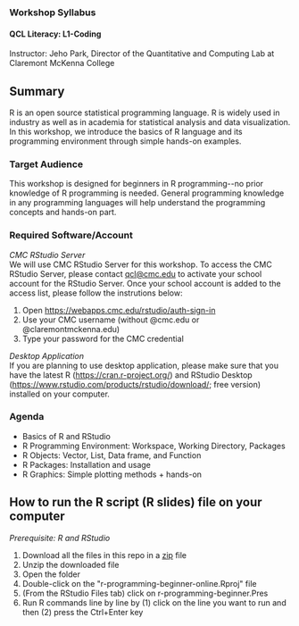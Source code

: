 ### Workshop Syllabus
#### QCL Literacy: L1-Coding

Instructor: Jeho Park, Director of the Quantitative and Computing Lab at Claremont McKenna College

## Summary
R is an open source statistical programming language. R is widely used in industry as well as in academia for statistical analysis and data visualization. In this workshop, we introduce the basics of R language and its programming environment through simple hands-on examples.

### Target Audience 
This workshop is designed for beginners in R programming--no prior knowledge of R programming is needed. General programming knowledge in any programming languages will help understand the programming concepts and hands-on part.   

### Required Software/Account
_CMC RStudio Server_  
We will use CMC RStudio Server for this workshop. To access the CMC RStudio Server, please contact qcl@cmc.edu to activate your school account for the RStudio Server. Once your school account is added to the access list, please follow the instrutions below:
1.   Open https://webapps.cmc.edu/rstudio/auth-sign-in
2.   Use your CMC username (without @cmc.edu or @claremontmckenna.edu)
3.   Type your password for the CMC credential
  
_Desktop Application_  
If you are planning to use desktop application, please make sure that you have the latest R (https://cran.r-project.org/) and RStudio Desktop (https://www.rstudio.com/products/rstudio/download/; free version) installed on your computer.

### Agenda
- Basics of R and RStudio
- R Programming Environment: Workspace, Working Directory, Packages
- R Objects: Vector, List, Data frame, and Function
- R Packages: Installation and usage
- R Graphics: Simple plotting methods + hands-on

## How to run the R script (R slides) file on your computer
_Prerequisite: R and RStudio_
1. Download all the files in this repo in a [zip](https://github.com/CMC-QCL/r-programming-beginner-online/archive/master.zip) file
1. Unzip the downloaded file
1. Open the folder 
1. Double-click on the "r-programming-beginner-online.Rproj" file
1. (From the RStudio Files tab) click on r-programming-beginner.Pres
1. Run R commands line by line by (1) click on the line you want to run and then (2) press the Ctrl+Enter key


